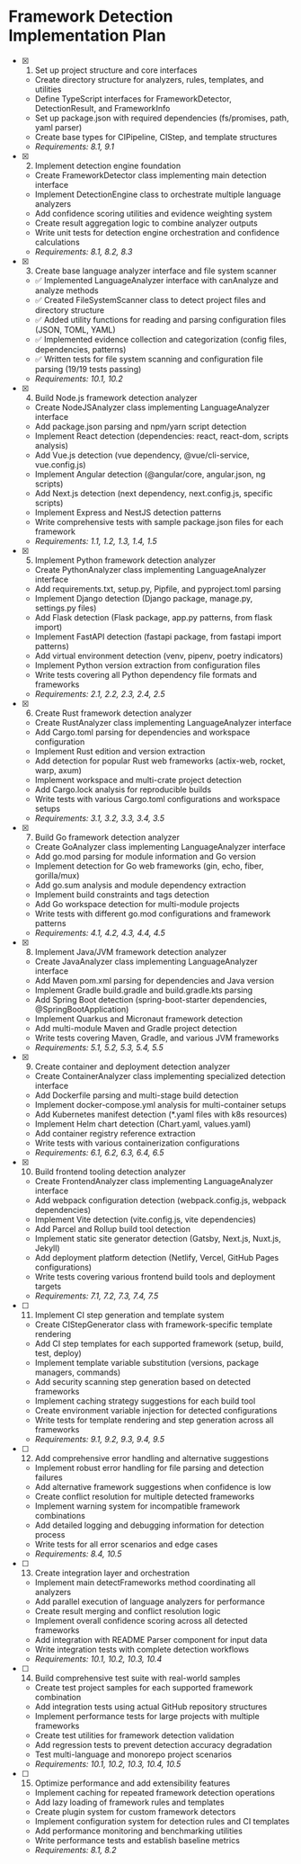 # Framework Detection Implementation Plan

- [x] 1. Set up project structure and core interfaces





  - Create directory structure for analyzers, rules, templates, and utilities
  - Define TypeScript interfaces for FrameworkDetector, DetectionResult, and FrameworkInfo
  - Set up package.json with required dependencies (fs/promises, path, yaml parser)
  - Create base types for CIPipeline, CIStep, and template structures
  - _Requirements: 8.1, 9.1_

- [x] 2. Implement detection engine foundation







  - Create FrameworkDetector class implementing main detection interface
  - Implement DetectionEngine class to orchestrate multiple language analyzers
  - Add confidence scoring utilities and evidence weighting system
  - Create result aggregation logic to combine analyzer outputs
  - Write unit tests for detection engine orchestration and confidence calculations
  - _Requirements: 8.1, 8.2, 8.3_

- [x] 3. Create base language analyzer interface and file system scanner
  - ✅ Implemented LanguageAnalyzer interface with canAnalyze and analyze methods
  - ✅ Created FileSystemScanner class to detect project files and directory structure
  - ✅ Added utility functions for reading and parsing configuration files (JSON, TOML, YAML)
  - ✅ Implemented evidence collection and categorization (config files, dependencies, patterns)
  - ✅ Written tests for file system scanning and configuration file parsing (19/19 tests passing)
  - _Requirements: 10.1, 10.2_

- [x] 4. Build Node.js framework detection analyzer





  - Create NodeJSAnalyzer class implementing LanguageAnalyzer interface
  - Add package.json parsing and npm/yarn script detection
  - Implement React detection (dependencies: react, react-dom, scripts analysis)
  - Add Vue.js detection (vue dependency, @vue/cli-service, vue.config.js)
  - Implement Angular detection (@angular/core, angular.json, ng scripts)
  - Add Next.js detection (next dependency, next.config.js, specific scripts)
  - Implement Express and NestJS detection patterns
  - Write comprehensive tests with sample package.json files for each framework
  - _Requirements: 1.1, 1.2, 1.3, 1.4, 1.5_

- [x] 5. Implement Python framework detection analyzer





  - Create PythonAnalyzer class implementing LanguageAnalyzer interface
  - Add requirements.txt, setup.py, Pipfile, and pyproject.toml parsing
  - Implement Django detection (Django package, manage.py, settings.py files)
  - Add Flask detection (Flask package, app.py patterns, from flask import)
  - Implement FastAPI detection (fastapi package, from fastapi import patterns)
  - Add virtual environment detection (venv, pipenv, poetry indicators)
  - Implement Python version extraction from configuration files
  - Write tests covering all Python dependency file formats and frameworks
  - _Requirements: 2.1, 2.2, 2.3, 2.4, 2.5_

- [x] 6. Create Rust framework detection analyzer








  - Create RustAnalyzer class implementing LanguageAnalyzer interface
  - Add Cargo.toml parsing for dependencies and workspace configuration
  - Implement Rust edition and version extraction
  - Add detection for popular Rust web frameworks (actix-web, rocket, warp, axum)
  - Implement workspace and multi-crate project detection
  - Add Cargo.lock analysis for reproducible builds
  - Write tests with various Cargo.toml configurations and workspace setups
  - _Requirements: 3.1, 3.2, 3.3, 3.4, 3.5_

- [x] 7. Build Go framework detection analyzer





  - Create GoAnalyzer class implementing LanguageAnalyzer interface
  - Add go.mod parsing for module information and Go version
  - Implement detection for Go web frameworks (gin, echo, fiber, gorilla/mux)
  - Add go.sum analysis and module dependency extraction
  - Implement build constraints and tags detection
  - Add Go workspace detection for multi-module projects
  - Write tests with different go.mod configurations and framework patterns
  - _Requirements: 4.1, 4.2, 4.3, 4.4, 4.5_

- [x] 8. Implement Java/JVM framework detection analyzer





  - Create JavaAnalyzer class implementing LanguageAnalyzer interface
  - Add Maven pom.xml parsing for dependencies and Java version
  - Implement Gradle build.gradle and build.gradle.kts parsing
  - Add Spring Boot detection (spring-boot-starter dependencies, @SpringBootApplication)
  - Implement Quarkus and Micronaut framework detection
  - Add multi-module Maven and Gradle project detection
  - Write tests covering Maven, Gradle, and various JVM frameworks
  - _Requirements: 5.1, 5.2, 5.3, 5.4, 5.5_

- [x] 9. Create container and deployment detection analyzer





  - Create ContainerAnalyzer class implementing specialized detection interface
  - Add Dockerfile parsing and multi-stage build detection
  - Implement docker-compose.yml analysis for multi-container setups
  - Add Kubernetes manifest detection (*.yaml files with k8s resources)
  - Implement Helm chart detection (Chart.yaml, values.yaml)
  - Add container registry reference extraction
  - Write tests with various containerization configurations
  - _Requirements: 6.1, 6.2, 6.3, 6.4, 6.5_

- [x] 10. Build frontend tooling detection analyzer





  - Create FrontendAnalyzer class implementing LanguageAnalyzer interface
  - Add webpack configuration detection (webpack.config.js, webpack dependencies)
  - Implement Vite detection (vite.config.js, vite dependencies)
  - Add Parcel and Rollup build tool detection
  - Implement static site generator detection (Gatsby, Next.js, Nuxt.js, Jekyll)
  - Add deployment platform detection (Netlify, Vercel, GitHub Pages configurations)
  - Write tests covering various frontend build tools and deployment targets
  - _Requirements: 7.1, 7.2, 7.3, 7.4, 7.5_

- [ ] 11. Implement CI step generation and template system
  - Create CIStepGenerator class with framework-specific template rendering
  - Add CI step templates for each supported framework (setup, build, test, deploy)
  - Implement template variable substitution (versions, package managers, commands)
  - Add security scanning step generation based on detected frameworks
  - Implement caching strategy suggestions for each build tool
  - Create environment variable injection for detected configurations
  - Write tests for template rendering and step generation across all frameworks
  - _Requirements: 9.1, 9.2, 9.3, 9.4, 9.5_

- [ ] 12. Add comprehensive error handling and alternative suggestions
  - Implement robust error handling for file parsing and detection failures
  - Add alternative framework suggestions when confidence is low
  - Create conflict resolution for multiple detected frameworks
  - Implement warning system for incompatible framework combinations
  - Add detailed logging and debugging information for detection process
  - Write tests for all error scenarios and edge cases
  - _Requirements: 8.4, 10.5_

- [ ] 13. Create integration layer and orchestration
  - Implement main detectFrameworks method coordinating all analyzers
  - Add parallel execution of language analyzers for performance
  - Create result merging and conflict resolution logic
  - Implement overall confidence scoring across all detected frameworks
  - Add integration with README Parser component for input data
  - Write integration tests with complete detection workflows
  - _Requirements: 10.1, 10.2, 10.3, 10.4_

- [ ] 14. Build comprehensive test suite with real-world samples
  - Create test project samples for each supported framework combination
  - Add integration tests using actual GitHub repository structures
  - Implement performance tests for large projects with multiple frameworks
  - Create test utilities for framework detection validation
  - Add regression tests to prevent detection accuracy degradation
  - Test multi-language and monorepo project scenarios
  - _Requirements: 10.1, 10.2, 10.3, 10.4, 10.5_

- [ ] 15. Optimize performance and add extensibility features
  - Implement caching for repeated framework detection operations
  - Add lazy loading of framework rules and templates
  - Create plugin system for custom framework detectors
  - Implement configuration system for detection rules and CI templates
  - Add performance monitoring and benchmarking utilities
  - Write performance tests and establish baseline metrics
  - _Requirements: 8.1, 8.2_